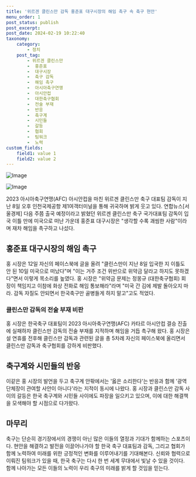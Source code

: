 ```yaml
---
title: '위르겐 클린스만 감독 홍준표 대구시장의 해임 촉구 속 축구 현안'
menu_order: 1
post_status: publish
post_excerpt: 
post_date: 2024-02-19 10:22:40
taxonomy:
    category:
        - 정치
    post_tag:
        - 위르겐 클린스만
        -  홍준표
        -  대구시장
        -  축구 감독
        -  해임 촉구
        -  아시아축구연맹
        -  아시안컵
        -  대한축구협회
        -  전술 부재
        -  반응
        -  축구계
        -  시민들
        -  갈등
        -  협회
        -  팀워크
        -  노력
custom_fields:
    field1: value 1
    field2: value 2
---
```


![Image](https://imgnews.pstatic.net/image/011/2024/02/12/0004298401_001_20240212101903411.jpg?type=w647)

![Image](https://imgnews.pstatic.net/image/011/2024/02/12/0004298401_002_20240212101903449.jpg?type=w647)

2023 아시아축구연맹(AFC) 아시안컵을 마친 위르겐 클린스만 축구 대표팀 감독이 지난 8일 오후 인천국제공항 제1여객터미널을 통해 귀국하며 밝게 웃고 있다. 연합뉴스[서울경제] 다음 주쯤 출국 예정이라고 밝혔던 위르겐 클린스만 축구 국가대표팀 감독이 입국 이틀 만에 미국으로 떠난 가운데 홍준표 대구시장은 "생각할 수록 괘씸한 사람"이라며 재차 해임을 촉구하고 나섰다.
## 홍준표 대구시장의 해임 촉구
홍 시장은 12일 자신의 페이스북에 글을 올려 "클린스만이 지난 8일 입국한 지 이틀도 안 된 10일 미국으로 떠났다"며 "이는 거주 조건 위반으로 위약금 달라고 하지도 못하겠다"면서 이렇게 목소리를 높였다. 홍 시장은 "위약금 문제는 정몽규 (대한축구협회) 회장이 책임지고 이참에 화상 전화로 해임 통보해라"라며 "미국 간 김에 제발 돌아오지 마라. 감독 자질도 안되면서 한국축구만 골병들게 하지 말고"고도 적었다.
### 클린스만 감독의 전술 부재 비판
홍 시장은 한국축구 대표팀이 2023 아시아축구연맹(AFC) 카타르 아시안컵 결승 진출에 실패하자 클린스만 감독의 전술 부재를 지적하며 해임을 거듭 촉구해 왔다. 홍 시장은 설 연휴를 전후해 클린스만 감독과 관련된 글을 총 5차례 자신의 페이스북에 올리면서 클린스만 감독과 축구협회를 강하게 비판했다.
## 축구계와 시민들의 반응
이같은 홍 시장의 발언을 두고 축구계 안팎에서는 '옳은 소리한다'는 반응과 함께 '광역단체장이 관여할 사안이 아니다'라는 지적이 동시에 나왔다. 홍 시장과 클린스만 감독 사이의 갈등은 한국 축구계와 시민들 사이에도 파장을 일으키고 있으며, 이에 대한 해결책을 모색해야 할 시점으로 다가왔다.
## 마무리
축구는 단순히 경기장에서의 경쟁이 아닌 많은 이들의 열정과 기대가 함께하는 스포츠이다. 현안을 해결하고 발전을 이끌어나가야 할 한국 축구 대표팀과 감독, 그리고 협회가 함께 노력하여 미래를 위한 긍정적인 변화를 이루어내기를 기대해본다. 신뢰와 협력으로 이뤄진 팀워크가 있을 때, 한국 축구는 다시 한 번 세계 무대에서 빛날 수 있을 것이다. 함께 나아가는 모든 이들의 노력이 우리 축구의 미래를 밝게 할 것임을 믿는다.
